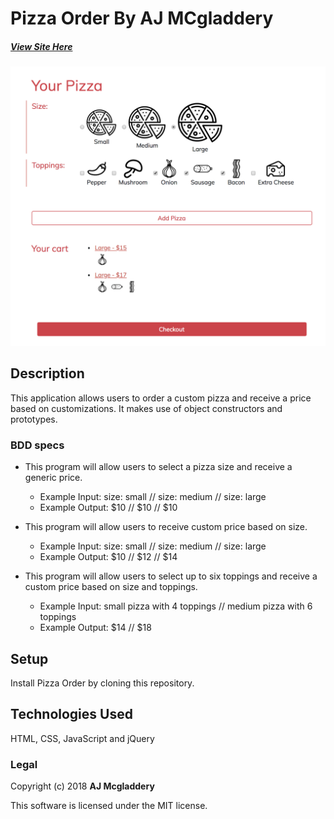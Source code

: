 # Pizza Order By AJ MCgladdery

##### [View Site Here](https://amcgladd.github.io/pizza/)

![screenshot](https://github.com/amcgladd/pizza/blob/master/img/screenshot.png)


## Description

This application allows users to order a custom pizza and receive a price based on customizations. It makes use of object constructors and prototypes.

### BDD specs
* This program will allow users to select a pizza size and receive a generic price.
  * Example Input: size: small // size: medium // size: large
  * Example Output: $10 // $10 // $10

* This program will allow users to receive custom price based on size.
  * Example Input: size: small // size: medium // size: large
  * Example Output: $10 // $12 // $14

* This program will allow users to select up to six toppings and receive a custom price based on size and toppings.
  * Example Input: small pizza with 4 toppings // medium pizza with 6 toppings
  * Example Output: $14 // $18

## Setup

Install Pizza Order by cloning this repository.

## Technologies Used

HTML, CSS, JavaScript and jQuery

### Legal

Copyright (c) 2018 **AJ Mcgladdery**

This software is licensed under the MIT license.
